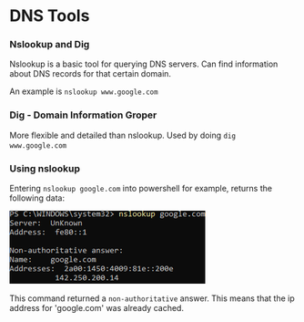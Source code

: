# DNS Tools

### Nslookup and Dig

Nslookup is a basic tool for querying DNS servers. Can find information about DNS records for that certain domain.

An example is `nslookup www.google.com` 

### Dig - Domain Information Groper 

More flexible and detailed than nslookup. Used by doing `dig www.google.com`

### Using nslookup

Entering `nslookup google.com` into powershell for example, returns the following data:

![alt text](./Images/nslookup_google.png)

This command returned a `non-authoritative` answer. This means that the ip address for 'google.com' was already cached.